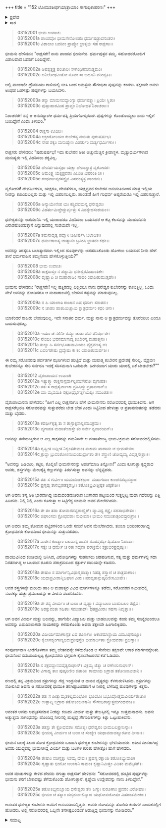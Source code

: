 +++
title = "152 ಲೋಮಶತೀರ್ಥಯಾತ್ರಾಯಾಂ ಸೌಗಂಧಿಕಾಹರಣಃ"
+++

<details><summary>ಪ್ರವೇಶ</summary>


।।   ಓಂ ಓಂ ನಮೋ ನಾರಾಯಣಾಯ।।   ಶ್ರೀ ವೇದವ್ಯಾಸಾಯ ನಮಃ ।।

ಶ್ರೀ ಕೃಷ್ಣದ್ವೈಪಾಯನ ವೇದವ್ಯಾಸ ವಿರಚಿತ  

**ಶ್ರೀ ಮಹಾಭಾರತ**

**ಆರಣ್ಯಕ ಪರ್ವ**

**ತೀರ್ಥಯಾತ್ರಾ ಪರ್ವ**

**ಅಧ್ಯಾಯ 152**

</details>


<details><summary>ಸಾರ</summary>

ಭೀಮನಿಂದ ಸೋತ ರಾಕ್ಷಸರು ಹಿಂದೆಸರಿದುದು (1-20). ಕುಬೇರನು ಭೀಮನು ಬೇಕಾದಷ್ಟು ಪುಷ್ಪಗಳನ್ನು ಕೊಂಡೊಯ್ಯಲೆಂದು ಅನುಮತಿಯನ್ನು ನೀಡಿದುದು (21-25).

</details>


> 03152001 ಭೀಮ ಉವಾಚ।  
03152001a ಪಾಂಡವೋ ಭೀಮಸೇನೋಽಹಂ ಧರ್ಮಪುತ್ರಾದನಂತರಃ।  
03152001c ವಿಶಾಲಾಂ ಬದರೀಂ ಪ್ರಾಪ್ತೋ ಭ್ರಾತೃಭಿಃ ಸಹ ರಾಕ್ಷಸಾಃ।।

ಭೀಮನು ಹೇಳಿದನು: “ರಾಕ್ಷಸರೇ! ನಾನು ಪಾಂಡವ ಭೀಮಸೇನ. ಧರ್ಮಪುತ್ರನ ತಮ್ಮ. ಸಹೋದರರೊಂದಿಗೆ ವಿಶಾಲವಾದ ಬದರಿಗೆ ಬಂದಿದ್ದೇನೆ.

> 03152002a ಅಪಶ್ಯತ್ತತ್ರ ಪಂಚಾಲೀ ಸೌಗಂಧಿಕಮನುತ್ತಮಂ।  
03152002c ಅನಿಲೋಢಮಿತೋ ನೂನಂ ಸಾ ಬಹೂನಿ ಪರೀಪ್ಸತಿ।।

ಅಲ್ಲಿ ಪಾಂಚಾಲೀ ದ್ರೌಪದಿಯು ಗಾಳಿಯಲ್ಲಿ ಬೀಸಿ ಬಂದ ಅನುತ್ತಮ ಸೌಗಂಧಿಕಾ ಪುಷ್ಪವನ್ನು ಕಂಡಳು. ತಕ್ಷಣವೇ ಅವಳು ಅಂಥಹ ಬಹಳಷ್ಟು ಪುಷ್ಪಗಳನ್ನು ಬಯಸಿದಳು.

> 03152003a ತಸ್ಯಾ ಮಾಮನವದ್ಯಾಂಗ್ಯಾ ಧರ್ಮಪತ್ನ್ಯಾಃ ಪ್ರಿಯೇ ಸ್ಥಿತಂ।  
03152003c ಪುಷ್ಪಾಹಾರಮಿಹ ಪ್ರಾಪ್ತಂ ನಿಬೋಧತ ನಿಶಾಚರಾಃ।।

ನಿಶಾಚರರೇ! ನನ್ನ ಆ ಅನವದ್ಯಾಂಗೀ ಧರ್ಮಪತ್ನಿ ಪ್ರಿಯೆಗೋಸ್ಕರವಾಗಿ ಪುಷ್ಪಗಳನ್ನು ಕೊಂಡೊಯ್ಯಲು ನಾನು ಇಲ್ಲಿಗೆ ಬಂದಿದ್ದೇನೆ ಎಂದು ತಿಳಿಯಿರಿ.”

> 03152004 ರಾಕ್ಷಸಾ ಊಚುಃ।  
03152004a ಆಕ್ರೀಡೋಽಯಂ ಕುಬೇರಸ್ಯ ದಯಿತಃ ಪುರುಷರ್ಷಭ।  
03152004c ನೇಹ ಶಕ್ಯಂ ಮನುಷ್ಯೇಣ ವಿಹರ್ತುಂ ಮರ್ತ್ಯಧರ್ಮಿಣಾ।।

ರಾಕ್ಷಸರು ಹೇಳಿದರು: “ಪುರುಷರ್ಷಭ! ಇದು ಕುಬೇರನ ಅತೀ ಅಚ್ಚುಮೆಚ್ಚಿನ ಕ್ರೀಡಾಸ್ಥಳ. ಮೃತ್ಯುಧರ್ಮಿಗಳಾದ ಮನುಷ್ಯರು ಇಲ್ಲಿ ವಿಹರಿಸಲು ಶಕ್ಯವಿಲ್ಲ.

> 03152005a ದೇವರ್ಷಯಸ್ತಥಾ ಯಕ್ಷಾ ದೇವಾಶ್ಚಾತ್ರ ವೃಕೋದರ।  
03152005c ಆಮಂತ್ರ್ಯ ಯಕ್ಷಪ್ರವರಂ ಪಿಬಂತಿ ವಿಹರಂತಿ ಚ।।  
03152005e ಗಂಧರ್ವಾಪ್ಸರಸಶ್ಚೈವ ವಿಹರಂತ್ಯತ್ರ ಪಾಂಡವ।।

ವೃಕೋದರ! ದೇವರ್ಷಿಗಳೂ, ಯಕ್ಷರೂ, ದೇವತೆಗಳೂ, ಯಕ್ಷಪ್ರವರ ಕುಬೇರನ ಅನುಮತಿಯಿಂದ ಮಾತ್ರ ಇಲ್ಲಿಯ ನೀರನ್ನು ಕುಡಿಯಬಲ್ಲರು ಮತ್ತು ಇಲ್ಲಿ ವಿಹರಿಸಬಲ್ಲರು. ಪಾಂಡವ! ಹೀಗೆ ಗಂಧರ್ವ ಅಪ್ಸರೆಯರೂ ಇಲ್ಲಿ ವಿಹರಿಸುತ್ತಾರೆ.

> 03152006a ಅನ್ಯಾಯೇನೇಹ ಯಃ ಕಶ್ಚಿದವಮನ್ಯ ಧನೇಶ್ವರಂ।  
03152006c ವಿಹರ್ತುಮಿಚ್ಚೇದ್ದುರ್ವೃತ್ತಃ ಸ ವಿನಶ್ಯೇದಸಂಶಯಂ।।

ಧನೇಶ್ವರನನ್ನು ಅಪಮಾನಿಸಿ ಇಲ್ಲಿ ಯಾರಾದರೂ ವಿಹರಿಸಲು ಬಯಸಿದರೆ ಆ ಕೆಟ್ಟ ಕೆಲಸವನ್ನು ಮಾಡುವವನು ವಿನಾಶಹೊಂದುತ್ತಾನೆ ಎನ್ನುವುದರಲ್ಲಿ ಸಂಶಯವೇ ಇಲ್ಲ.

> 03152007a ತಮನಾದೃತ್ಯ ಪದ್ಮಾನಿ ಜಿಹೀರ್ಷಸಿ ಬಲಾದಿತಃ।  
03152007c ಧರ್ಮರಾಜಸ್ಯ ಚಾತ್ಮಾನಂ ಬ್ರವೀಷಿ ಭ್ರಾತರಂ ಕಥಂ।।

ಅವನನ್ನು ತಿರಸ್ಕರಿಸಿ ಬಲಾತ್ಕಾರವಾಗಿ ಇಲ್ಲಿಂದ ಹೂವುಗಳನ್ನು ಅಪಹರಿಸಿಕೊಂಡು ಹೋಗಲು ಬಯಸುವ ನೀನು ಹೇಗೆ ತಾನೆ ಧರ್ಮರಾಜನ ತಮ್ಮನೆಂದು ಹೇಳಿಕೊಳ್ಳುತ್ತೀಯೆ?”

> 03152008 ಭೀಮ ಉವಾಚ।  
03152008a ರಾಕ್ಷಸಾಸ್ತಂ ನ ಪಶ್ಯಾಮಿ ಧನೇಶ್ವರಮಿಹಾಂತಿಕೇ।  
03152008c ದೃಷ್ಟ್ವಾಪಿ ಚ ಮಹಾರಾಜಂ ನಾಹಂ ಯಾಚಿತುಮುತ್ಸಹೇ।।

ಭೀಮನು ಹೇಳಿದನು: “ರಾಕ್ಷಸರೇ! ಇಲ್ಲಿ ಹತ್ತಿರದಲ್ಲಿ ಎಲ್ಲಿಯೂ ನಾನು ಧನೇಶ್ವರ ಕುಬೇರನನ್ನು ಕಾಣುತ್ತಿಲ್ಲ. ಒಂದು ವೇಳೆ ಅವನನ್ನು ನೋಡಿದರೂ ಆ ಮಹಾರಾಜನಲ್ಲಿ ಬೇಡುವ ಕಷ್ಟವನ್ನು ಮಾಡುವುದಿಲ್ಲ.

> 03152009a ನ ಹಿ ಯಾಚಂತಿ ರಾಜಾನ ಏಷ ಧರ್ಮಃ ಸನಾತನಃ।  
03152009c ನ ಚಾಹಂ ಹಾತುಮಿಚ್ಚಾಮಿ ಕ್ಷಾತ್ರಧರ್ಮಂ ಕಥಂ ಚನ।।

ಯಾಕೆಂದರೆ ರಾಜರು ಬೇಡುವುದಿಲ್ಲ. ಇದೇ ಸನಾತನ ಧರ್ಮ. ಮತ್ತು ನಾನು ಆ ಕ್ಷಾತ್ರಧರ್ಮವನ್ನು  ತೊರೆಯಲು ಎಂದೂ ಬಯಸುವುದಿಲ್ಲ.

> 03152010a ಇಯಂ ಚ ನಲಿನೀ ರಮ್ಯಾ ಜಾತಾ ಪರ್ವತನಿರ್ಝರೇ।  
03152010c ನೇಯಂ ಭವನಮಾಸಾದ್ಯ ಕುಬೇರಸ್ಯ ಮಹಾತ್ಮನಃ।।  
03152011a ತುಲ್ಯಾ ಹಿ ಸರ್ವಭೂತಾನಾಮಿಯಂ ವೈಶ್ರವಣಸ್ಯ ಚ।  
03152011c ಏವಂಗತೇಷು ದ್ರವ್ಯೇಷು ಕಃ ಕಂ ಯಾಚಿತುಮರ್ಹತಿ।।

ಈ ರಮ್ಯ ಸರೋವರವು ಪರ್ವತಗಳ ಝರಿಗಳಿಂದ ಹುಟ್ಟಿದೆ ಮತ್ತು ಮಹಾತ್ಮ ಕುಬೇರನ ಪ್ರದೇಶಕ್ಕೆ ಸೇರಿಲ್ಲ. ವೈಶ್ರವಣ ಕುಬೇರನನ್ನೂ ಸೇರಿ ಸರ್ವರೂ ಇದಕ್ಕೆ ಸರಿಸಮನಾಗಿ ಒಡೆಯರೇ. ಹೀಗಿರುವಾಗ ಯಾರು ಯಾರಲ್ಲಿ ಏಕೆ ಬೇಡಬೇಕು?””

> 03152012 ವೈಶಂಪಾಯನ ಉವಾಚ।  
03152012a ಇತ್ಯುಕ್ತ್ವಾ ರಾಕ್ಷಸಾನ್ಸರ್ವಾನ್ಭೀಮಸೇನೋ ವ್ಯಗಾಹತ।  
03152012c ತತಃ ಸ ರಾಕ್ಷಸೈರ್ವಾಚಾ ಪ್ರತಿಷಿದ್ಧಃ ಪ್ರತಾಪವಾನ್।।  
03152012e ಮಾ ಮೈವಮಿತಿ ಸಕ್ರೋಧೈರ್ಭರ್ತ್ಸಯದ್ಭಿಃ ಸಮಂತತಃ।।

ವೈಶಂಪಾಯನನು ಹೇಳಿದನು: “ಹೀಗೆ ಎಲ್ಲ ರಾಕ್ಷಸರಿಗೂ ಹೇಳಿ ಭೀಮಸೇನನು ಸರೋವರದಲ್ಲಿ ಧುಮುಕಿದನು. ಆಗ ರಾಕ್ಷಸರೆಲ್ಲರೂ ಸರೋವರವನ್ನು ಸುತ್ತುವರೆದು ಬೇಡ ಬೇಡ ಎಂದು ಸಿಟ್ಟಿನಿಂದ ಹೇಳುತ್ತಾ ಆ ಪ್ರತಾಪವಂತನನ್ನು ತಡೆದರು ಮತ್ತು ಬೈದರು.

> 03152013a ಕದರ್ಥೀಕೃತ್ಯ ತು ಸ ತಾನ್ರಾಕ್ಷಸಾನ್ಭೀಮವಿಕ್ರಮಃ।  
03152013c ವ್ಯಗಾಹತ ಮಹಾತೇಜಾಸ್ತೇ ತಂ ಸರ್ವೇ ನ್ಯವಾರಯನ್।।

ಅವನನ್ನು ತಡೆಯುತ್ತಿರುವ ಆ ಎಲ್ಲ ರಾಕ್ಷಸರನ್ನು ಗಮನಿಸದೇ ಆ ಮಹಾತೇಜಸ್ವಿ ಭೀಮವಿಕ್ರಮನು ಸರೋವರದಲ್ಲಿಳಿದನು.

> 03152014a ಗೃಹ್ಣೀತ ಬಧ್ನೀತ ನಿಕೃಂತತೇಮಂ।
	ಪಚಾಮ ಖಾದಾಮ ಚ ಭೀಮಸೇನಂ।  
> 03152014c ಕ್ರುದ್ಧಾ ಬ್ರುವಂತೋಽನುಯಯುರ್ದ್ರುತಂ ತೇ।
	ಶಸ್ತ್ರಾಣಿ ಚೋದ್ಯಮ್ಯ ವಿವೃತ್ತನೇತ್ರಾಃ।।  

“ಅವನನ್ನು ಹಿಡಿಯಿರಿ, ಕಟ್ಟಿರಿ, ಕೊಲ್ಲಿರಿ! ಭೀಮಸೇನನನ್ನು ಅಡುಗೆಮಾಡಿ ತಿನ್ನೋಣ!” ಎಂದು ಕೂಗುತ್ತಾ ಕೃದ್ಧರಾದ ಅವರು, ಶಸ್ತ್ರಗಳನ್ನು ಮೇಲಕ್ಕೆತ್ತಿ ಕಣ್ಣುಗಳನ್ನು ತಿರುಗಿಸುತ್ತಾ ಅವನನ್ನು ಬೆನ್ನಟ್ಟಿದರು.

> 03152015a ತತಃ ಸ ಗುರ್ವೀಂ ಯಮದಂಡಕಲ್ಪಾಂ।
	ಮಹಾಗದಾಂ ಕಾಂಚನಪಟ್ಟನದ್ಧಾಂ।   
> 03152015c ಪ್ರಗೃಹ್ಯ ತಾನಭ್ಯಪತತ್ತರಸ್ವೀ।
	ತತೋಽಬ್ರವೀತ್ತಿಷ್ಠತ ತಿಷ್ಠತೇತಿ।।  

ಆಗ ಅವನು ತನ್ನ ಅತಿ ಭಾರವಾಗಿದ್ದ ಯಮದಂಡದಂತಿರುವ ಬಂಗಾರದ ಪಟ್ಟಿಯಿಂದ ಸುತ್ತಲ್ಪಟ್ಟ ಮಹಾ ಗದೆಯನ್ನು ಎತ್ತಿ ಹಿಡಿದನು. ನಿಲ್ಲಿ ನಿಲ್ಲಿ ಎಂದು ಕೂಗುತ್ತಾ ಆ ಸಿಟ್ಟಿಗೆದ್ದ ಬೀಮನು ಅವರ ಮೇಲೆರಗಿದನು.

> 03152016a ತೇ ತಂ ತದಾ ತೋಮರಪಟ್ಟಿಶಾದ್ಯೈರ್।
	ವ್ಯಾವಿಧ್ಯ ಶಸ್ತ್ರೈಃ ಸಹಸಾಭಿಪೇತುಃ।  
> 03152016c ಜಿಘಾಂಸವಃ ಕ್ರೋಧವಶಾಃ ಸುಭೀಮಾ।
	ಭೀಮಂ ಸಮಂತಾತ್ಪರಿವವ್ರುರುಗ್ರಾಃ।।  

ಆಗ ಅವರು ತಮ್ಮ ತೋಮರ ಪಟ್ಟಿಶಗಳಿಂದ ಒಂದೇ ಸಮನೆ ಅವನ ಮೇಲೆರಗಿದರು. ತುಂಬಾ ಭಯಂಕರರಾಗಿದ್ದ ಕ್ರೋಧವಶರು ಕೋಪದಿಂದ ಭೀಮನನ್ನು ಸುತ್ತುವರೆದರು.

> 03152017a ವಾತೇನ ಕುಂತ್ಯಾಂ ಬಲವಾನ್ಸ ಜಾತಃ।
	ಶೂರಸ್ತರಸ್ವೀ ದ್ವಿಷತಾಂ ನಿಹಂತಾ।  
> 03152017c ಸತ್ಯೇ ಚ ಧರ್ಮೇ ಚ ರತಃ ಸದೈವ।
	ಪರಾಕ್ರಮೇ ಶತ್ರುಭಿರಪ್ರಧೃಷ್ಯಃ।।  

ವಾಯುವಿನಿಂದ ಕುಂತಿಯಲ್ಲಿ ಜನಿಸಿದ, ವಿರೋಧಿಗಳನ್ನು ಸಂಹರಿಸಲು ಚಡಪಡಿಸುವ, ಸತ್ಯ ಮತ್ತು ಧರ್ಮಗಳಲ್ಲಿ ಸದಾ ನಿರತನಾಗಿದ್ದ ಆ ಬಲವಾನ ಶೂರನು ಪರಾಕ್ರಮದಿಂದ ಶತ್ರುಗಳ ದಾರಿಯನ್ನೇ ಕಡಿದನು.

> 03152018a ತೇಷಾಂ ಸ ಮಾರ್ಗಾನ್ವಿವಿಧಾನ್ಮಹಾತ್ಮಾ।
	ನಿಹತ್ಯ ಶಸ್ತ್ರಾಣಿ ಚ ಶಾತ್ರವಾಣಾಂ।  
> 03152018c ಯಥಾಪ್ರವೀರಾನ್ನಿಜಘಾನ ವೀರಃ।
	ಪರಹ್ಶತಾನ್ಪುಷ್ಕರಿಣೀಸಮೀಪೇ।।  

ಅವರ ಶಸ್ತ್ರಗಳನ್ನೇ ಮುರಿದು ಹಾಕಿ ಆ ಮಹಾತ್ಮರ ವಿವಿಧ ಮಾರ್ಗಗಳನ್ನೂ ತಡೆದು, ಸರೋವರದ ಸಮೀಪದಲ್ಲಿ ನೂರಕ್ಕೂ ಹೆಚ್ಚು ಪ್ರಮುಖರನ್ನು ಆ ವೀರನು ಸಂಹರಿಸಿದನು.

> 03152019a ತೇ ತಸ್ಯ ವೀರ್ಯಂ ಚ ಬಲಂ ಚ ದೃಷ್ಟ್ವಾ।
	ವಿದ್ಯಾಬಲಂ ಬಾಹುಬಲಂ ತಥೈವ।  
> 03152019c ಅಶಕ್ನುವಂತಃ ಸಹಿತಾಃ ಸಮಂತಾದ್।
	ಧತಪ್ರವೀರಾಃ ಸಹಸಾ ನಿವೃತ್ತಾಃ।।   

ಆಗ ಅವನ ವೀರ್ಯ ಮತ್ತು ಬಲವನ್ನು, ಹಾಗೆಯೇ ವಿದ್ಯಾಬಲ ಮತ್ತು ಬಾಹುಬಲವನ್ನು ಕಂಡು ತಮ್ಮ ಸಂಖ್ಯೆಯಿಂದಲೂ ಅವನನ್ನು ಎದುರಿಸಲಾಗದೇ ನಾಯಕರನ್ನು ಕಳೆದುಕೊಂಡು ಅವರು ತಕ್ಷಣವೇ ಹಿಂಗಾಲಿಕ್ಕಿದರು.

> 03152020a ವಿದೀರ್ಯಮಾಣಾಸ್ತತ ಏವ ತೂರ್ಣಂ।
	ಆಕಾಶಮಾಸ್ಥಾಯ ವಿಮೂಢಸಂಜ್ಞಾಃ।  
> 03152020c ಕೈಲಾಸಶೃಂಗಾಣ್ಯಭಿದುದ್ರುವುಸ್ತೇ।
	ಭೀಮಾರ್ದಿತಾಃ ಕ್ರೋಧವಶಾಃ ಪ್ರಭಗ್ನಾಃ।।  

ಸಂಪೂರ್ಣವಾಗಿ ಪೀಡೆಗೊಳಗಾಗಿ ತಮ್ಮ ಚೇತನವನ್ನೇ ಕಳೆದುಕೊಂಡ ಆ ಸೇನೆಯು ತಕ್ಷಣವೇ ಆಕಾಶ ಮಾರ್ಗವನ್ನೇರಿತು. ಭೀಮನಿಂದ ಸದೆಬಡಿಯಲ್ಪಟ್ಟ ಕ್ರೋಧವಶರು ಭಗ್ನರಾಗಿ ಕೈಶಾಸಶಿಖರರದ ಕಡೆ ಓಡಿದರು.

> 03152021a ಸ ಶಕ್ರವದ್ದಾನವದೈತ್ಯಸಂಘಾನ್।
	ವಿಕ್ರಮ್ಯ ಜಿತ್ವಾ ಚ ರಣೇಽರಿಸಂಘಾನ್।  
> 03152021c ವಿಗಾಹ್ಯ ತಾಂ ಪುಷ್ಕರಿಣೀಂ ಜಿತಾರಿಃ।
	ಕಾಮಾಯ ಜಗ್ರಾಹ ತತೋಽಂಬುಜಾನಿ।।  

ರಣದಲ್ಲಿ ತನ್ನ ವಿಕ್ರಮದಿಂದ ಶತ್ರುಗಳನ್ನು ಗೆದ್ದ ಇಂದ್ರನಂತೆ ಆ ದಾನವ ದೈತ್ಯರನ್ನು ಕೆಳಗುರುಳಿಸಿದನು. ಶತ್ರುಗಳನ್ನು ಸೋಲಿಸಿದ ಅವನು ಆ ಸರೋವರಕ್ಕೆ ಧುಮುಕಿ ತನಗಿಷ್ಟಬಂದಹಾಗೆ ಆ ನೀರಲ್ಲಿ ಬೆಳೆದಿದ್ದ ಹೂವುಗಳನ್ನು ಕಿತ್ತನು.

> 03152022a ತತಃ ಸ ಪೀತ್ವಾಮೃತಕಲ್ಪಮಂಭೋ।
	ಭೂಯೋ ಬಭೂವೋತ್ತಮವೀರ್ಯತೇಜಾಃ।  
> 03152022c ಉತ್ಪಾಟ್ಯ ಜಗ್ರಾಹ ತತೋಽಂಬುಜಾನಿ।
	ಸೌಗಂಧಿಕಾನ್ಯುತ್ತಮಗಂಧವಂತಿ।।   

ಅನಂತರ ಅವನು ಅಮೃತಸಮಾನ ನೀರನ್ನು ಕುಡಿದು ವೀರ್ಯ ಮತ್ತು ತೇಜಸ್ಸಿನಲ್ಲಿ ಇನ್ನೂ ಉತ್ತಮನಾದನು. ಅವನು ಅತ್ಯುತ್ತಮ ಸುಗಂಧವನ್ನು ಹೊಂದಿದ್ದ ನೀರಿನಲ್ಲಿ ಹುಟ್ಟಿದ್ದ ಸೌಗಂಧಿಕಗಳನ್ನು ಕಿತ್ತು ಒಟ್ಟುಹಾಕಿದನು.

> 03152023a ತತಸ್ತು ತೇ ಕ್ರೋಧವಶಾಃ ಸಮೇತ್ಯ।
	ಧನೇಶ್ವರಂ ಭೀಮಬಲಪ್ರಣುನ್ನಾಃ।  
> 03152023c ಭೀಮಸ್ಯ ವೀರ್ಯಂ ಚ ಬಲಂ ಚ ಸಂಖ್ಯೇ।
	ಯಥಾವದಾಚಖ್ಯುರತೀವ ದೀನಾಃ।।  

ಭೀಮನ ಬಲಕ್ಕೆ ಸಿಲುಕಿ ಸೋತ ಕ್ರೋಧವಶರು ಒಂದಾಗಿ ಧನೇಶ್ವರ ಕುಬೇರನನ್ನು ಭೇಟಿಯಾದರು. ಅತೀವ ದೀನರಾಗಿದ್ದ ಅವರು ಯುದ್ಧದಲ್ಲಿ ಭೀಮನಿಗಿದ್ದ ವೀರ್ಯ ಮತ್ತು ಬಲಗಳ ಕುರಿತು ಹೇಗಿತ್ತೋ ಹಾಗೆ ಹೇಳಿದರು.

> 03152024a ತೇಷಾಂ ವಚಸ್ತತ್ತು ನಿಶಮ್ಯ ದೇವಃ।
	ಪ್ರಹಸ್ಯ ರಕ್ಷಾಂಶಿ ತತೋಽಭ್ಯುವಾಚ।  
> 03152024c ಗೃಹ್ಣಾತು ಭೀಮೋ ಜಲಜಾನಿ ಕಾಮಂ।
	ಕೃಷ್ಣಾನಿಮಿತ್ತಂ ವಿದಿತಂ ಮಮೈತತ್।।  

ಅವರ ಮಾತುಗಳನ್ನು ಕೇಳಿದ ದೇವನು ನಗುತ್ತಾ ರಾಕ್ಷಸರಿಗೆ ಹೇಳಿದನು: “ಸರೋವರದಲ್ಲಿ ಹುಟ್ಟಿದ ಪುಷ್ಪಗಳನ್ನು ಭೀಮನು ತನಗೆ ಬೇಕಾದಷ್ಟು ತೆಗೆದುಕೊಂಡು ಹೋಗುತ್ತಾನೆ. ಕೃಷ್ಣೆಯ ಉದ್ದೇಶವನ್ನು ನಾನು ತಿಳಿದಿದ್ದೇನೆ.”

> 03152025a ತತೋಽಭ್ಯನುಜ್ಞಾಯ ಧನೇಶ್ವರಂ ತೇ।
	ಜಗ್ಮುಃ ಕುರೂಣಾಂ ಪ್ರವರಂ ವಿರೋಷಾಃ।  
> 03152025c ಭೀಮಂ ಚ ತಸ್ಯಾಂ ದದೃಶುರ್ನಲಿನ್ಯಾಂ।
	ಯಥೋಪಜೋಷಂ ವಿಹರಂತಮೇಕಂ।।  

ಅನಂತರ ಧನೇಶ್ವರ ಕುಬೇರನು ಅವರಿಗೆ ಅನುಮತಿಯನ್ನಿತ್ತನು. ಅವರು ರೋಷವನ್ನು ತೊರೆದು ಕುರುಗಳ ನಾಯಕನಲ್ಲಿಗೆ ಹೋದರು. ಅಲ್ಲಿ ಸರೋವರದಲ್ಲಿ ಒಬ್ಬನೇ ತನಗಿಷ್ಟಬಂದಂತೆ ಆಡುತ್ತಿದ್ದ ಭೀಮನನ್ನು ನೋಡಿದರು.”

<details><summary>ಸಮಾಪ್ತಿ</summary>


ಇತಿ ಶ್ರೀ ಮಹಾಭಾರತೇ ಆರಣ್ಯಕಪರ್ವಣಿ ತೀರ್ಥಯಾತ್ರಾಪರ್ವಣಿ ಲೋಮಶತೀರ್ಥಯಾತ್ರಾಯಾಂ ಸೌಗಂಧಿಕಾಹರಣೇ ದ್ವಿಪಂಚಶದಧಿಕಶತತಮೋಽಧ್ಯಾಯಃ।  
ಇದು ಮಹಾಭಾರತದ ಆರಣ್ಯಕಪರ್ವದಲ್ಲಿ ತೀರ್ಥಯಾತ್ರಾಪರ್ವದಲ್ಲಿ ಲೋಮಶತೀರ್ಥಯಾತ್ರೆಯಲ್ಲಿ ಸೌಗಂಧಿಕಾಹರಣವೆಂಬ ನೂರಾಐವತ್ತೆರಡನೆಯ ಅಧ್ಯಾಯವು.



</details>
